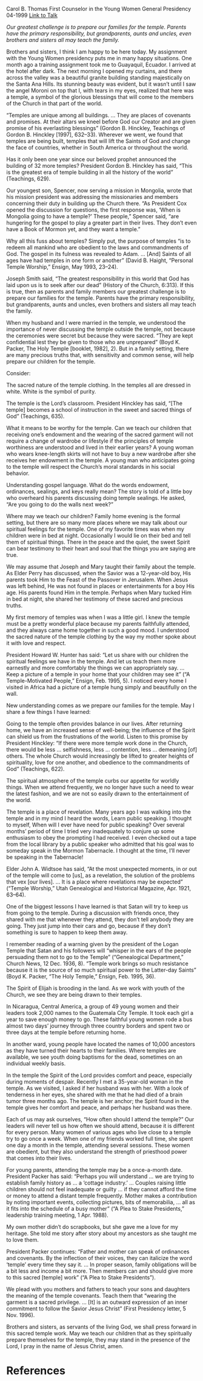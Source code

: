 Carol B. Thomas
First Counselor in the Young Women General Presidency
04-1999
[Link to Talk](https://www.churchofjesuschrist.org/study/general-conference/1999/04/preparing-our-families-for-the-temple?lang=eng)

_Our greatest challenge is to prepare our families for the temple. Parents have the primary responsibility, but grandparents, aunts and uncles, even brothers and sisters all may teach the family._

Brothers and sisters, I think I am happy to be here today. My assignment with the Young Women presidency puts me in many happy situations. One month ago a training assignment took me to Guayaquil, Ecuador. I arrived at the hotel after dark. The next morning I opened my curtains, and there across the valley was a beautiful granite building standing majestically on the Santa Ana Hills. Its stunning beauty was evident, but it wasn’t until I saw the angel Moroni on top that I, with tears in my eyes, realized that here was a temple, a symbol of the glorious blessings that will come to the members of the Church in that part of the world.

“Temples are unique among all buildings. … They are places of covenants and promises. At their altars we kneel before God our Creator and are given promise of his everlasting blessings” (Gordon B. Hinckley, Teachings of Gordon B. Hinckley [1997], 632–33). Wherever we went, we found that temples are being built, temples that will lift the Saints of God and change the face of countries, whether in South America or throughout the world.

Has it only been one year since our beloved prophet announced the building of 32 more temples? President Gordon B. Hinckley has said, “This is the greatest era of temple building in all the history of the world” (Teachings, 629).

Our youngest son, Spencer, now serving a mission in Mongolia, wrote that his mission president was addressing the missionaries and members concerning their duty in building up the Church there. “As President Cox opened the discussion for questions, the first response was, ‘When is Mongolia going to have a temple?’ These people,” Spencer said, “are hungering for the gospel to play a greater part in their lives. They don’t even have a Book of Mormon yet, and they want a temple.”

Why all this fuss about temples? Simply put, the purpose of temples “is to redeem all mankind who are obedient to the laws and commandments of God. The gospel in its fulness was revealed to Adam. … [And] Saints of all ages have had temples in one form or another” (David B. Haight, “Personal Temple Worship,” Ensign, May 1993, 23–24).

Joseph Smith said, “The greatest responsibility in this world that God has laid upon us is to seek after our dead” (History of the Church, 6:313). If this is true, then as parents and family members our greatest challenge is to prepare our families for the temple. Parents have the primary responsibility, but grandparents, aunts and uncles, even brothers and sisters all may teach the family.

When my husband and I were married in the temple, we understood the importance of never discussing the temple outside the temple, not because the ceremonies were secret but because they were sacred. “They are kept confidential lest they be given to those who are unprepared” (Boyd K. Packer, The Holy Temple [booklet, 1982], 2). But in a family setting, there are many precious truths that, with sensitivity and common sense, will help prepare our children for the temple.

Consider:





The sacred nature of the temple clothing. In the temples all are dressed in white. White is the symbol of purity.





The temple is the Lord’s classroom. President Hinckley has said, “[The temple] becomes a school of instruction in the sweet and sacred things of God” (Teachings, 635).





What it means to be worthy for the temple. Can we teach our children that receiving one’s endowment and the wearing of the sacred garment will not require a change of wardrobe or lifestyle if the principles of temple worthiness are understood and lived in their earlier years? A young woman who wears knee-length skirts will not have to buy a new wardrobe after she receives her endowment in the temple. A young man who anticipates going to the temple will respect the Church’s moral standards in his social behavior.





Understanding gospel language. What do the words endowment, ordinances, sealings, and keys really mean? The story is told of a little boy who overheard his parents discussing doing temple sealings. He asked, “Are you going to do the walls next week?”





Where may we teach our children? Family home evening is the formal setting, but there are so many more places where we may talk about our spiritual feelings for the temple. One of my favorite times was when my children were in bed at night. Occasionally I would lie on their bed and tell them of spiritual things. There in the peace and the quiet, the sweet Spirit can bear testimony to their heart and soul that the things you are saying are true.

We may assume that Joseph and Mary taught their family about the temple. As Elder Perry has discussed, when the Savior was a 12-year-old boy, His parents took Him to the Feast of the Passover in Jerusalem. When Jesus was left behind, He was not found in places or entertainments for a boy His age. His parents found Him in the temple. Perhaps when Mary tucked Him in bed at night, she shared her testimony of these sacred and precious truths.

My first memory of temples was when I was a little girl. I knew the temple must be a pretty wonderful place because my parents faithfully attended, and they always came home together in such a good mood. I understood the sacred nature of the temple clothing by the way my mother spoke about it with love and respect.

President Howard W. Hunter has said: “Let us share with our children the spiritual feelings we have in the temple. And let us teach them more earnestly and more comfortably the things we can appropriately say. … Keep a picture of a temple in your home that your children may see it” (“A Temple-Motivated People,” Ensign, Feb. 1995, 5). I noticed every home I visited in Africa had a picture of a temple hung simply and beautifully on the wall.

New understanding comes as we prepare our families for the temple. May I share a few things I have learned:





Going to the temple often provides balance in our lives. After returning home, we have an increased sense of well-being; the influence of the Spirit can shield us from the frustrations of the world. Listen to this promise by President Hinckley: “If there were more temple work done in the Church, there would be less … selfishness, less … contention, less … demeaning [of] others. The whole Church would increasingly be lifted to greater heights of spirituality, love for one another, and obedience to the commandments of God” (Teachings, 622).





The spiritual atmosphere of the temple curbs our appetite for worldly things. When we attend frequently, we no longer have such a need to wear the latest fashion, and we are not so easily drawn to the entertainment of the world.





The temple is a place of revelation. Many years ago I was walking into the temple and in my mind I heard the words, Learn public speaking. I thought to myself, When will I ever have need for public speaking? Over several months’ period of time I tried very inadequately to conjure up some enthusiasm to obey the prompting I had received. I even checked out a tape from the local library by a public speaker who admitted that his goal was to someday speak in the Mormon Tabernacle. I thought at the time, I’ll never be speaking in the Tabernacle!

Elder John A. Widtsoe has said, “At the most unexpected moments, in or out of the temple will come to [us], as a revelation, the solution of the problems that vex [our lives]. … It is a place where revelations may be expected” (“Temple Worship,” Utah Genealogical and Historical Magazine, Apr. 1921, 63–64).





One of the biggest lessons I have learned is that Satan will try to keep us from going to the temple. During a discussion with friends once, they shared with me that whenever they attend, they don’t tell anybody they are going. They just jump into their cars and go, because if they don’t something is sure to happen to keep them away.

I remember reading of a warning given by the president of the Logan Temple that Satan and his followers will “whisper in the ears of the people persuading them not to go to the Temple” (“Genealogical Department,” Church News, 12 Dec. 1936, 8). “Temple work brings so much resistance because it is the source of so much spiritual power to the Latter-day Saints” (Boyd K. Packer, “The Holy Temple,” Ensign, Feb. 1995, 36).





The Spirit of Elijah is brooding in the land. As we work with youth of the Church, we see they are being drawn to their temples.

In Nicaragua, Central America, a group of 49 young women and their leaders took 2,000 names to the Guatemala City Temple. It took each girl a year to save enough money to go. These faithful young women rode a bus almost two days’ journey through three country borders and spent two or three days at the temple before returning home.

In another ward, young people have located the names of 10,000 ancestors as they have turned their hearts to their families. Where temples are available, we see youth doing baptisms for the dead, sometimes on an individual weekly basis.





In the temple the Spirit of the Lord provides comfort and peace, especially during moments of despair. Recently I met a 35-year-old woman in the temple. As we visited, I asked if her husband was with her. With a look of tenderness in her eyes, she shared with me that he had died of a brain tumor three months ago. The temple is her anchor; the Spirit found in the temple gives her comfort and peace, and perhaps her husband was there.





Each of us may ask ourselves, “How often should I attend the temple?” Our leaders will never tell us how often we should attend, because it is different for every person. Many women of various ages who live close to a temple try to go once a week. When one of my friends worked full time, she spent one day a month in the temple, attending several sessions. These women are obedient, but they also understand the strength of priesthood power that comes into their lives.

For young parents, attending the temple may be a once-a-month date. President Packer has said: “Perhaps you will understand … we are trying to establish family history as … a ‘cottage industry.’ … Couples raising little children should not feel inadequate or guilty … if they cannot afford the time or money to attend a distant temple frequently. Mother makes a contribution by noting important events, collecting pictures, bits of memorabilia, … all as it fits into the schedule of a busy mother” (“A Plea to Stake Presidents,” leadership training meeting, 1 Apr. 1988).

My own mother didn’t do scrapbooks, but she gave me a love for my heritage. She told me story after story about my ancestors as she taught me to love them.

President Packer continues: “Father and mother can speak of ordinances and covenants. By the inflection of their voices, they can italicize the word ‘temple’ every time they say it. … In proper season, family obligations will be a bit less and income a bit more. Then members can and should give more to this sacred [temple] work” (“A Plea to Stake Presidents”).

We plead with you mothers and fathers to teach your sons and daughters the meaning of the temple covenants. Teach them that “wearing the garment is a sacred privilege. … [It] is an outward expression of an inner commitment to follow the Savior Jesus Christ” (First Presidency letter, 5 Nov. 1996).

Brothers and sisters, as servants of the living God, we shall press forward in this sacred temple work. May we teach our children that as they spiritually prepare themselves for the temple, they may stand in the presence of the Lord, I pray in the name of Jesus Christ, amen.

# References
